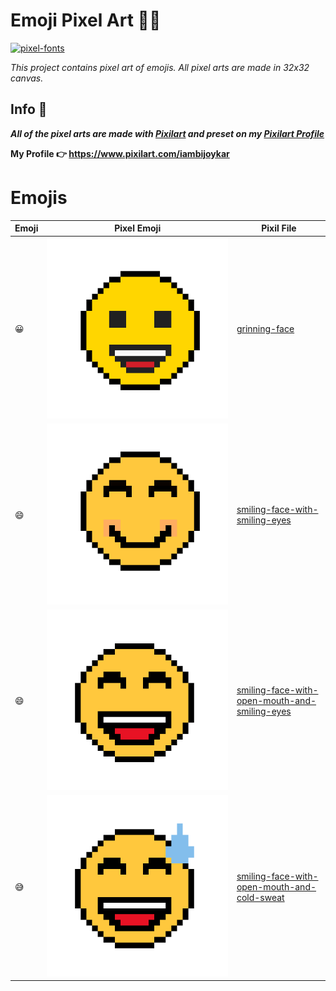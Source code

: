 # Emoji Pixel Art 👩‍🎨
<a href="https://fontmeme.com/pixel-fonts/"><img src="https://fontmeme.com/permalink/230213/a43673425158a17dd2833d2beda7db1c.png" alt="pixel-fonts" border="0"></a>

*This project contains pixel art of emojis. All pixel arts are made in 32x32 canvas.* 


## Info 📄 
***All of the pixel arts are made with [Pixilart](https://www.pixilart.com/) and preset on my [Pixilart Profile](https://www.pixilart.com/iambijoykar)*** 

**My Profile 👉 https://www.pixilart.com/iambijoykar**

# Emojis 
| Emoji | Pixel Emoji  | Pixil File  |
| ------- | --- | --- |
| 😀 | ![](emojis/grinning-face.png) | [grinning-face](./pixil-files/grinning-face.pixil) |
| 😄 | ![](emojis/smiling-face-with-smiling-eyes.png) | [smiling-face-with-smiling-eyes](./pixil-files/smiling-face-with-smiling-eyes.pixil) |
| 😄 | ![](emojis/smiling-face-with-open-mouth-and-smiling-eyes.png) | [smiling-face-with-open-mouth-and-smiling-eyes](./pixil-files/smiling-face-with-open-mouth-and-smiling-eyes.pixil) |
| 😅 | ![](emojis/smiling-face-with-open-mouth-and-cold-sweat.png) | [smiling-face-with-open-mouth-and-cold-sweat](./pixil-files/smiling-face-with-open-mouth-and-cold-sweat.pixil) |


